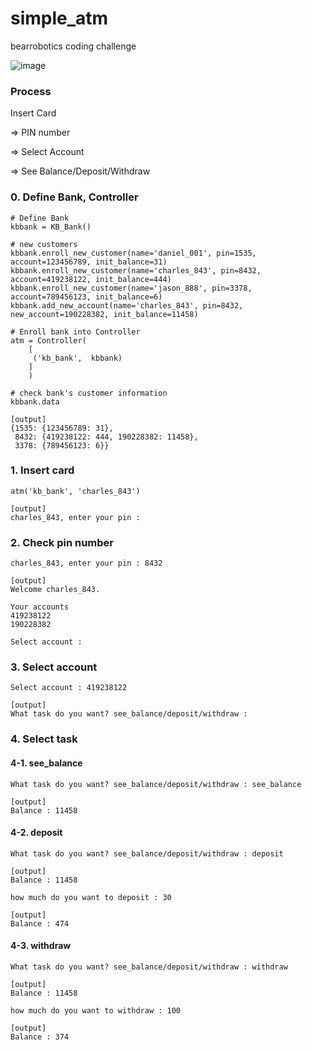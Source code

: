 # simple_atm
bearrobotics coding challenge

![image](https://user-images.githubusercontent.com/25517592/164886558-9c8e595e-6222-4ac3-9cdf-2bbbaff44051.png)




### Process

Insert Card 

=> PIN number 

=> Select Account 

=> See Balance/Deposit/Withdraw

### 0. Define Bank, Controller
~~~
# Define Bank
kbbank = KB_Bank()

# new customers
kbbank.enroll_new_customer(name='daniel_001', pin=1535, account=123456789, init_balance=31)
kbbank.enroll_new_customer(name='charles_843', pin=8432, account=419238122, init_balance=444)
kbbank.enroll_new_customer(name='jason_888', pin=3378, account=789456123, init_balance=6)
kbbank.add_new_account(name='charles_843', pin=8432, new_account=190228382, init_balance=11458)

# Enroll bank into Controller
atm = Controller(
    [
     ('kb_bank',  kbbank)
    ]
    )
    
# check bank's customer information
kbbank.data
~~~
~~~
[output]
{1535: {123456789: 31},
 8432: {419238122: 444, 190228382: 11458},
 3378: {789456123: 6}}
~~~
### 1. Insert card
~~~
atm('kb_bank', 'charles_843')
~~~
~~~
[output]
charles_843, enter your pin : 
~~~
### 2. Check pin number
~~~
charles_843, enter your pin : 8432
~~~
~~~
[output]
Welcome charles_843.

Your accounts
419238122
190228382

Select account : 
~~~
### 3. Select account
~~~
Select account : 419238122
~~~
~~~
[output]
What task do you want? see_balance/deposit/withdraw : 
~~~
### 4. Select task
#### 4-1. see_balance
~~~
What task do you want? see_balance/deposit/withdraw : see_balance
~~~
~~~
[output]
Balance : 11458
~~~

#### 4-2. deposit
~~~
What task do you want? see_balance/deposit/withdraw : deposit
~~~
~~~
[output]
Balance : 11458
~~~
~~~
how much do you want to deposit : 30
~~~
~~~
[output]
Balance : 474
~~~

#### 4-3. withdraw
~~~
What task do you want? see_balance/deposit/withdraw : withdraw
~~~
~~~
[output]
Balance : 11458
~~~
~~~
how much do you want to withdraw : 100
~~~
~~~
[output]
Balance : 374
~~~
